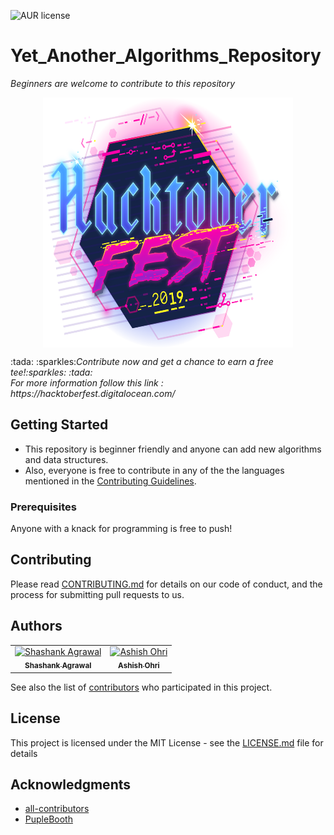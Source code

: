 ![AUR license](https://img.shields.io/aur/license/pac)
# Yet_Another_Algorithms_Repository
<i>Beginners are welcome to contribute to this repository</i>
<p align="center">
 <a href="https://hacktoberfest.digitalocean.com/">
<img src='images/hacktoberfest-img.svg' width="400" height="400" align="center">
  </a>
</p>
:tada: :sparkles:<i>Contribute now and get a chance to earn a free tee!:sparkles: :tada:<br>
For more information follow this link : https://hacktoberfest.digitalocean.com/</i>

## Getting Started

* This repository is beginner friendly and anyone can add new algorithms and data structures. 
* Also, everyone is free to contribute in any of the the languages mentioned in the <a href="#contributing">Contributing Guidelines</a>.

### Prerequisites

Anyone with a knack for programming is free to push!


## Contributing

Please read [CONTRIBUTING.md](https://github.com/AshishOhri/Yet_Another_Algorithms_Repository/blob/master/CONTRIBUTING.md) for details on our code of conduct, and the process for submitting pull requests to us.


## Authors

<table>
  <tr>
    <td align="center"><a href="https://github.com/iam-Shashank"><img src="https://avatars0.githubusercontent.com/u/34963991?s=460&v=4" width="100px;" alt="Shashank Agrawal"/><br /><sub><b>Shashank Agrawal</b></sub></a></td>
    <td align="center"><a href="https://github.com/AshishOhri"><img src="https://avatars1.githubusercontent.com/u/44030156?s=460&v=4" width="100px;" alt="Ashish Ohri"/><br /><sub><b>Ashish Ohri</b></sub></a></td>
  </tr>
 </table>

See also the list of [contributors](https://github.com/AshishOhri/Yet_Another_Algorithms_Repository/graphs/contributors) who participated in this project.

## License

This project is licensed under the MIT License - see the [LICENSE.md](LICENSE.md) file for details

## Acknowledgments

* <a href="https://github.com/all-contributors">all-contributors</a>
* <a href="https://gist.github.com/PurpleBooth/109311bb0361f32d87a2">PupleBooth</a>


